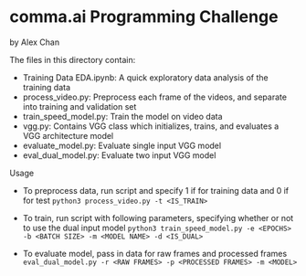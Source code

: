 # comma.ai Programming Challenge
by Alex Chan

The files in this directory contain:
- Training Data EDA.ipynb: A quick exploratory data analysis of the training data
- process_video.py: Preprocess each frame of the videos, and separate into training and validation set
- train_speed_model.py: Train the model on video data
- vgg.py: Contains VGG class which initializes, trains, and evaluates a VGG architecture model
- evaluate_model.py: Evaluate single input VGG model
- eval_dual_model.py: Evaluate two input VGG model

Usage
- To preprocess data, run script and specify 1 if for training data and 0 if for test
```python3 process_video.py -t <IS_TRAIN>```

- To train, run script with following parameters, specifying whether or not to use the dual input model
```python3 train_speed_model.py -e <EPOCHS> -b <BATCH SIZE> -m <MODEL NAME> -d <IS_DUAL>```

- To evaluate model, pass in data for raw frames and processed frames
```eval_dual_model.py -r <RAW FRAMES> -p <PROCESSED FRAMES> -m <MODEL>```
